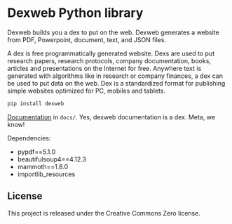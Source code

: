 # Dexweb Python library

Dexweb builds you a dex to put on the web. Dexweb generates a website from PDF, Powerpoint, document, text, and JSON files.

A dex is free programmatically generated website. Dexs are used to put research papers, research protocols, company documentation, books, articles and presentations on the Internet for free. Anywhere text is generated with algorithms like in research or company finances, a dex can be used to put data on the web. Dex is a standardized format for publishing simple websites optimized for PC, mobiles and tablets.

```bash
pip install dexweb
```

[Documentation](https://matrixdex.github.io/dexweb) in `docs/`. Yes, dexweb documentation is a dex. Meta, we know!

Dependencies:

- pypdf==5.1.0
- beautifulsoup4==4.12.3
- mammoth==1.8.0
- importlib_resources

## License

This project is released under the Creative Commons Zero license.

